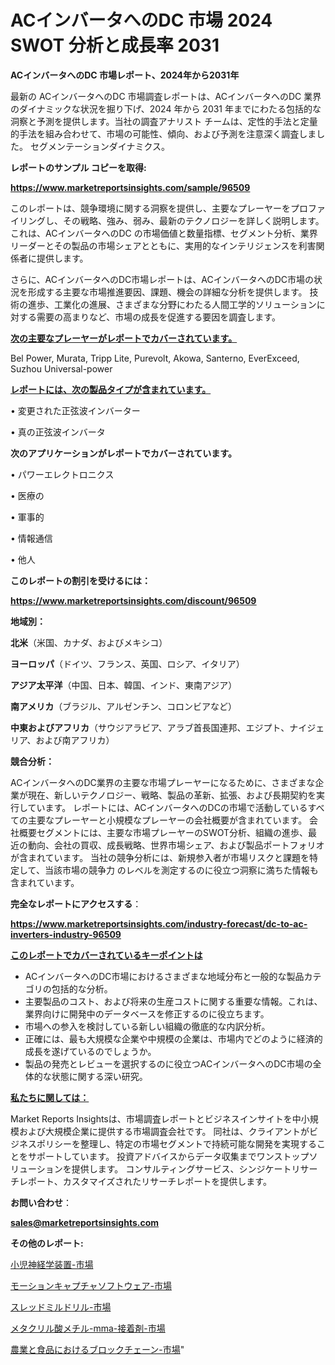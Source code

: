 # ACインバータへのDC 市場 2024 SWOT 分析と成長率 2031

<strong>ACインバータへのDC 市場レポート、2024年から2031年</strong>

最新の ACインバータへのDC 市場調査レポートは、ACインバータへのDC 業界のダイナミックな状況を掘り下げ、2024 年から 2031 年までにわたる包括的な洞察と予測を提供します。当社の調査アナリスト チームは、定性的手法と定量的手法を組み合わせて、市場の可能性、傾向、および予測を注意深く調査しました。 セグメンテーションダイナミクス。



<strong>レポートのサンプル コピーを取得:</strong> <a href=https://www.marketreportsinsights.com/sample/96509>

<strong><u>https://www.marketreportsinsights.com/sample/96509</u></strong></a>

このレポートは、競争環境に関する洞察を提供し、主要なプレーヤーをプロファイリングし、その戦略、強み、弱み、最新のテクノロジーを詳しく説明します。 これは、ACインバータへのDC の市場価値と数量指標、セグメント分析、業界リーダーとその製品の市場シェアとともに、実用的なインテリジェンスを利害関係者に提供します。

さらに、ACインバータへのDC市場レポートは、ACインバータへのDC市場の状況を形成する主要な市場推進要因、課題、機会の詳細な分析を提供します。 技術の進歩、工業化の進展、さまざまな分野にわたる人間工学的ソリューションに対する需要の高まりなど、市場の成長を促進する要因を調査します。



<strong><u>次の主要なプレーヤーがレポートでカバーされています。</u></strong>

Bel Power, Murata, Tripp Lite, Purevolt, Akowa, Santerno, EverExceed, Suzhou Universal-power



<strong><u><b>レポートには、次の製品タイプが含まれています。</b></u></strong>

• 変更された正弦波インバーター

• 真の正弦波インバータ



<strong><b>次のアプリケーションがレポートでカバーされています。</b></strong>

• パワーエレクトロニクス

• 医療の

• 軍事的

• 情報通信

• 他人



<strong><b>このレポートの割引を受けるには：</b></strong><a href=https://www.marketreportsinsights.com/discount/96509>

<strong><u>https://www.marketreportsinsights.com/discount/96509</u></strong></a>



<strong>地域別：</strong>



<strong>北米</strong>（米国、カナダ、およびメキシコ）



<strong>ヨーロッパ</strong>（ドイツ、フランス、英国、ロシア、イタリア）



<strong>アジア太平洋</strong>（中国、日本、韓国、インド、東南アジア）



<strong>南アメリカ</strong>（ブラジル、アルゼンチン、コロンビアなど）



<strong>中東およびアフリカ</strong>（サウジアラビア、アラブ首長国連邦、エジプト、ナイジェリア、および南アフリカ）



<strong>競合分析：</strong>

ACインバータへのDC業界の主要な市場プレーヤーになるために、さまざまな企業が現在、新しいテクノロジー、戦略、製品の革新、拡張、および長期契約を実行しています。 レポートには、ACインバータへのDCの市場で活動しているすべての主要なプレーヤーと小規模なプレーヤーの会社概要が含まれています。 会社概要セグメントには、主要な市場プレーヤーのSWOT分析、組織の進歩、最近の動向、会社の買収、成長戦略、世界市場シェア、および製品ポートフォリオが含まれています。 当社の競争分析には、新規参入者が市場リスクと課題を特定して、当該市場の競争力 のレベルを測定するのに役立つ洞察に満ちた情報も含まれています。



<strong>完全なレポートにアクセスする</strong>：

<a href=https://www.marketreportsinsights.com/industry-forecast/dc-to-ac-inverters-industry-96509>

<strong><u>https://www.marketreportsinsights.com/industry-forecast/dc-to-ac-inverters-industry-96509</u></strong></a>



<strong><u><b>このレポートでカバーされているキーポイントは</b></u></strong>
<ul>
  <li>ACインバータへのDC市場におけるさまざまな地域分布と一般的な製品カテゴリの包括的な分析。</li>
  <li>主要製品のコスト、および将来の生産コストに関する重要な情報。これは、業界向けに開発中のデータベースを修正するのに役立ちます。</li>
  <li>市場への参入を検討している新しい組織の徹底的な内訳分析。</li>
  <li>正確には、最も大規模な企業や中規模の企業は、市場内でどのように経済的成長を遂げているのでしょうか。</li>
  <li>製品の発売とレビューを選択するのに役立つACインバータへのDC市場の全体的な状態に関する深い研究。</li>
</ul>


<strong><u><b>私たちに関しては：</b></u></strong>

Market Reports Insightsは、市場調査レポートとビジネスインサイトを中小規模および大規模企業に提供する市場調査会社です。 同社は、クライアントがビジネスポリシーを整理し、特定の市場セグメントで持続可能な開発を実現することをサポートしています。 投資アドバイスからデータ収集までワンストップソリューションを提供します。 コンサルティングサービス、シンジケートリサーチレポート、カスタマイズされたリサーチレポートを提供します。



<strong><b>お問い合わせ</b></strong>：

<a href=mailto:sales@marketreportsinsights.com>

<strong><u>sales@marketreportsinsights.com</u></strong></a>



<strong>その他のレポート:</strong>

<a href=https://www.linkedin.com/pulse/小児神経学装置-市場-2023-swot-分析と成長率-2030-pr-news-hub-dipbf/>小児神経学装置-市場</a>

<a href=https://www.linkedin.com/pulse/モーションキャプチャソフトウェア-市場-2023-swot-分析と最新イノベーション-gteif/>モーションキャプチャソフトウェア-市場</a>

<a href=https://www.linkedin.com/pulse/スレッドミルドリル-市場-2023-推進要因と成長機会-2030-trend-tracking-toolbox-24-analysis-xcb5f/>スレッドミルドリル-市場</a>

<a href=https://www.linkedin.com/pulse/メタクリル酸メチル-mma-接着剤-市場-2023-収益と成長ドライバー-vyltf/>メタクリル酸メチル-mma-接着剤-市場</a>

<a href=https://www.linkedin.com/pulse/農業と食品におけるブロックチェーン-市場-2023-新興市場-将来の動向と市場需要-01e9f/>農業と食品におけるブロックチェーン-市場</a>"
